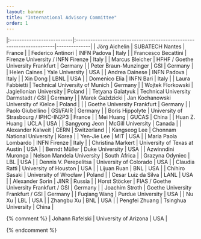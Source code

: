 ```yaml
---
layout: banner
title: "International Advisory Committee"
order: 1
---
```


<style>
    td:first-child { font-weight: bold }
    th, td {
        padding: 3px;
        padding-right: 5px;
        min-width: 8em;
    }
</style>

|:--------------------------|:---------------------------------------------------------------------|--------------|
| Jörg Aichelin             | SUBATECH Nantes                                                      | France       |
| Federico Antinori         | INFN Padova                                                          | Italy        |
| Francesco Becattini       | Firenze University / INFN Firenze                                    | Italy        |
| Marcus Bleicher           | HFHF / Goethe University Frankfurt                                   | Germany      |
| Peter Braun-Munzinger     | GSI                                                                  | Germany      |
| Helen Caines              | Yale University                                                      | USA          |
| Andrea Dainese            | INFN Padova                                                          | Italy        |
| Xin Dong                  | LBNL                                                                 | USA          |
| Domenico Elia             | INFN Bari                                                            | Italy        |
| Laura Fabbietti           | Technical University of Munich                                       | Germany      |
| Wojtek Florkowski         | Jagiellonian University                                              | Poland       |
| Tetyana Galatyuk          | Technical University Darmstadt / GSI                                 | Germany      |
| Marek Gaździcki           | Jan Kochanowski University of Kielce                                 | Poland       |
|                           | Goethe University Frankfurt                                          | Germany      |
| Paolo Giubellino          | GSI/FAIR                                                             | Germany      |
| Boris Hippolyte           | University of Strasbourg / IPHC-IN2P3                                | France       |
| Mei Huang                 | GUCAS                                                                | China        |
| Huan Z. Huang             | UCLA                                                                 | USA          |
| Sangyong Jeon             | McGill University                                                    | Canada       |
| Alexander Kalweit         | CERN                                                                 | Switzerland  |
| Kangseog Lee              | Chonnam National University                                          | Korea        |
| Yen-Jie Lee               | MIT                                                                  | USA          |
| Maria Paola Lombardo      | INFN Firenze                                                         | Italy        |
| Christina Markert         | University of Texas at Austin                                        | USA          |
| Berndt Müller             | Duke University                                                      | USA          |
| Azwinndini Muronga        | Nelson Mandela University                                            | South Africa |
| Grazyna Odyniec           | LBL                                                                  | USA          |
| Dennis V. Perepelitsa     | University of Colorado                                               | USA          |
| Claudia Ratti             | University of Houston                                                | USA          |
| Lijuan Ruan               | BNL                                                                  | USA          |
| Chihiro Sasaki            | University of Wrocław                                                | Poland       |
| Cesar Luiz da Silva       | LANL                                                                 | USA          |
| Alexander Sorin           | JINR                                                                 | Russia       |
| Horst Stöcker             | FIAS / Goethe University Frankfurt / GSI                             | Germany      |
| Joachim Stroth            | Goethe University Frankfurt / GSI                                    | Germany      |
| Fuqiang Wang              | Purdue University                                                    | USA          |
| Nu Xu                     | LBL                                                                  | USA          |
| Zhangbu Xu                | BNL                                                                  | USA          |
| Pengfei Zhuang            | Tsinghua University                                                  | China        |


{% comment %}
| Johann Rafelski           | University of Arizona                                                | USA          |
<!-- | Hannah Elfner             | GSI                                                                  | Germany      | -->
<!-- |                           | FIAS(Frankfurt Institute for Advanced Studies)                       | Germany      | -->
<!-- | Adam Kiesel               | Warsaw University of Technology                                      | Poland       | -->
<!-- | Badangadas Mohanty        | NISER (National Institute of Science, Education and Research)        | India        | -->
<!-- | Jacquelyn Noronha-Hostler | UIUC (University of Illinois Urbana-Champaign)                       | USA          | -->
<!-- | Laura Sagunski            | Goethe University Frankfurt                                          | Germany      | -->
<!-- | Orlando Villalobos        | Baillie University of Birmingham                                     | UK           | -->
{% endcomment %}